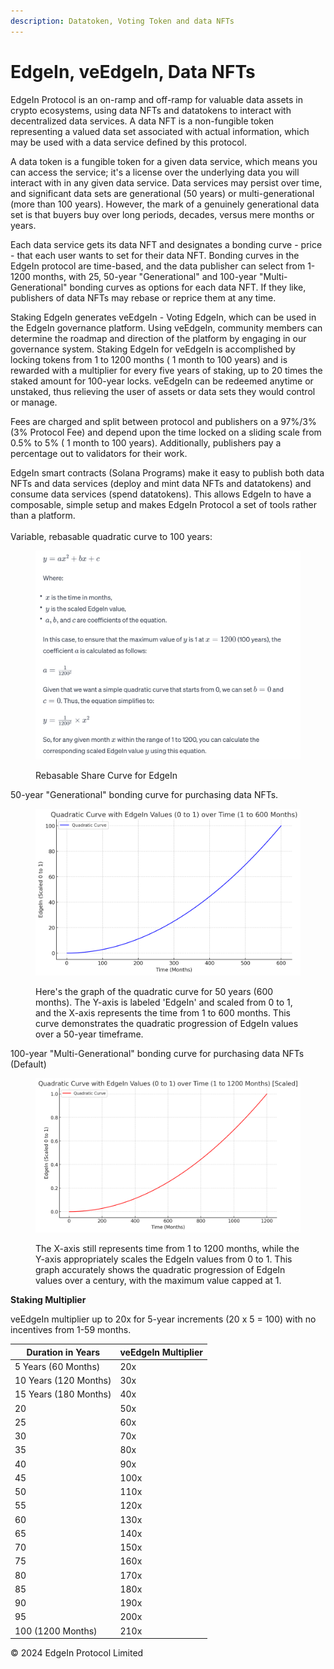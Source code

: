 ```yaml
---
description: Datatoken, Voting Token and data NFTs
---
```


# EdgeIn, veEdgeIn, Data NFTs

EdgeIn Protocol is an on-ramp and off-ramp for valuable data assets in crypto ecosystems, using data NFTs and datatokens to interact with decentralized data services.  A data NFT is a non-fungible token representing a valued data set associated with actual information, which may be used with a data service defined by this protocol. &#x20;

A data token is a fungible token for a given data service, which means you can access the service; it's a license over the underlying data you will interact with in any given data service.  Data services may persist over time, and significant data sets are generational (50 years) or multi-generational (more than 100 years).  However, the mark of a genuinely generational data set is that buyers buy over long periods, decades, versus mere months or years.

Each data service gets its data NFT and designates a bonding curve - price - that each user wants to set for their data NFT.  Bonding curves in the EdgeIn protocol are time-based, and the data publisher can select from 1-1200 months, with 25, 50-year "Generational" and 100-year "Multi-Generational" bonding curves as options for each data NFT.  If they like, publishers of data NFTs may rebase or reprice them at any time.  &#x20;

Staking EdgeIn generates veEdgeIn - Voting EdgeIn, which can be used in the EdgeIn governance platform.  Using veEdgeIn, community members can determine the roadmap and direction of the platform by engaging in our governance system.  Staking EdgeIn for veEdgeIn is accomplished by locking tokens from 1 to 1200 months ( 1 month to 100 years) and is rewarded with a multiplier for every five years of staking, up to 20 times the staked amount for 100-year locks.  veEdgeIn can be redeemed anytime or unstaked, thus relieving the user of assets or data sets they would control or manage.

Fees are charged and split between protocol and publishers on a 97%/3% (3% Protocol Fee)  and depend upon the time locked on a sliding scale from 0.5% to 5% ( 1 month to 100 years).  Additionally, publishers pay a percentage out to validators for their work.

EdgeIn smart contracts (Solana Programs) make it easy to publish both data  NFTs and data services (deploy and mint data NFTs and datatokens) and consume data services (spend datatokens). This allows EdgeIn to have a composable, simple setup and makes EdgeIn Protocol a set of tools rather than a platform.\
\
Variable, rebasable quadratic curve to 100 years:

<figure><img src=".gitbook/assets/edge_formula.png" alt="" width="563"><figcaption><p>Rebasable Share Curve for EdgeIn</p></figcaption></figure>



50-year "Generational" bonding curve for purchasing data NFTs.

<figure><img src=".gitbook/assets/graph50.png" alt="" width="563"><figcaption><p>Here's the graph of the quadratic curve for 50 years (600 months). The Y-axis is labeled 'EdgeIn' and scaled from 0 to 1, and the X-axis represents the time from 1 to 600 months. This curve demonstrates the quadratic progression of EdgeIn values over a 50-year timeframe.</p></figcaption></figure>

100-year "Multi-Generational" bonding curve for purchasing data NFTs (Default)

<figure><img src=".gitbook/assets/graph100.png" alt="" width="563"><figcaption><p>The X-axis still represents time from 1 to 1200 months, while the Y-axis appropriately scales the EdgeIn values from 0 to 1. This graph accurately shows the quadratic progression of EdgeIn values over a century, with the maximum value capped at 1.</p></figcaption></figure>



**Staking Multiplier**

veEdgeIn multiplier up to 20x for 5-year increments (20 x 5 = 100) with no incentives from 1-59 months.



| Duration in Years     | veEdgeIn Multiplier |
| --------------------- | ------------------- |
| 5 Years (60 Months)   | 20x                 |
| 10 Years (120 Months) | 30x                 |
| 15 Years (180 Months) | 40x                 |
| 20                    | 50x                 |
| 25                    | 60x                 |
| 30                    | 70x                 |
| 35                    | 80x                 |
| 40                    | 90x                 |
| 45                    | 100x                |
| 50                    | 110x                |
| 55                    | 120x                |
| 60                    | 130x                |
| 65                    | 140x                |
| 70                    | 150x                |
| 75                    | 160x                |
| 80                    | 170x                |
| 85                    | 180x                |
| 90                    | 190x                |
| 95                    | 200x                |
| 100 (1200 Months)     | 210x                |





© 2024 EdgeIn Protocol Limited
